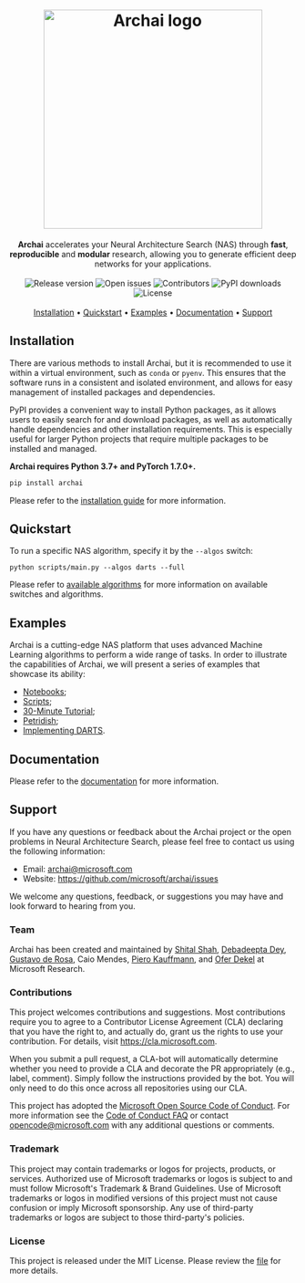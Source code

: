 <h1 align="center">
   <img src="https://user-images.githubusercontent.com/9354770/171523113-70c7214b-8298-4d7e-abd9-81f5788f6e19.png" alt="Archai logo" width="384px" />
   <br />
</h1>

<div align="center">
   <b>Archai</b> accelerates your Neural Architecture Search (NAS) through <b>fast</b>, <b>reproducible</b> and <b>modular</b> research, allowing you to generate efficient deep networks for your applications.
</div>

<br />

<div align="center">
	<img src ="https://img.shields.io/github/release/microsoft/archai?style=flat-square" alt="Release version" />
	<img src ="https://img.shields.io/github/issues-raw/microsoft/archai?style=flat-square" alt="Open issues" />
	<img src ="https://img.shields.io/github/contributors/microsoft/archai?style=flat-square" alt="Contributors" />
	<img src ="https://img.shields.io/pypi/dm/archai?style=flat-square" alt="PyPI downloads" />
	<img src ="https://img.shields.io/github/license/microsoft/archai?color=red&style=flat-square" alt="License" />
</div>

<br />

<div align="center">
   <a href="#installation">Installation</a> •
   <a href="#quickstart">Quickstart</a> •
   <a href="#examples">Examples</a> •
   <a href="#documentation">Documentation</a> •
   <a href="#support">Support</a>
</div>

## Installation

There are various methods to install Archai, but it is recommended to use it within a virtual environment, such as `conda` or `pyenv`. This ensures that the software runs in a consistent and isolated environment, and allows for easy management of installed packages and dependencies.

PyPI provides a convenient way to install Python packages, as it allows users to easily search for and download packages, as well as automatically handle dependencies and other installation requirements. This is especially useful for larger Python projects that require multiple packages to be installed and managed.

**Archai requires Python 3.7+ and PyTorch 1.7.0+.**

```bash
pip install archai
```

Please refer to the [installation guide](https://microsoft.github.io/archai/getting_started/installation.html) for more information.

## Quickstart

To run a specific NAS algorithm, specify it by the `--algos` switch:

```terminal
python scripts/main.py --algos darts --full
```

Please refer to [available algorithms](https://microsoft.github.io/archai/advanced_guide/nas/available_algorithms.html) for more information on available switches and algorithms.

## Examples

Archai is a cutting-edge NAS platform that uses advanced Machine Learning algorithms to perform a wide range of tasks. In order to illustrate the capabilities of Archai, we will present a series of examples that showcase its ability:

* [Notebooks](https://microsoft.github.io/archai/basic_guide/notebooks.html);
* [Scripts](https://microsoft.github.io/archai/basic_guide/examples_scripts.html);
* [30-Minute Tutorial](https://microsoft.github.io/archai/basic_guide/tutorial.html);
* [Petridish](https://microsoft.github.io/archai/advanced_guide/nas/petridish.html);
* [Implementing DARTS](https://microsoft.github.io/archai/advanced_guide/nas/implementing_darts.html).

## Documentation

Please refer to the [documentation](https://microsoft.github.io/archai) for more information.

## Support

If you have any questions or feedback about the Archai project or the open problems in Neural Architecture Search, please feel free to contact us using the following information:

* Email: archai@microsoft.com
* Website: https://github.com/microsoft/archai/issues

We welcome any questions, feedback, or suggestions you may have and look forward to hearing from you.

### Team

Archai has been created and maintained by [Shital Shah](https://shital.com), [Debadeepta Dey](www.debadeepta.com), [Gustavo de Rosa](https://www.microsoft.com/en-us/research/people/gderosa), Caio Mendes, [Piero Kauffmann](https://www.microsoft.com/en-us/research/people/pkauffmann/), and [Ofer Dekel](https://www.microsoft.com/en-us/research/people/oferd) at Microsoft Research.

### Contributions

This project welcomes contributions and suggestions. Most contributions require you to agree to a Contributor License Agreement (CLA) declaring that you have the right to, and actually do, grant us the rights to use your contribution. For details, visit https://cla.microsoft.com.

When you submit a pull request, a CLA-bot will automatically determine whether you need to provide a CLA and decorate the PR appropriately (e.g., label, comment). Simply follow the instructions provided by the bot. You will only need to do this once across all repositories using our CLA.

This project has adopted the [Microsoft Open Source Code of Conduct](https://opensource.microsoft.com/codeofconduct/). For more information see the [Code of Conduct FAQ](https://opensource.microsoft.com/codeofconduct/faq/) or contact [opencode@microsoft.com](mailto:opencode@microsoft.com) with any additional questions or comments.

### Trademark

This project may contain trademarks or logos for projects, products, or services. Authorized use of Microsoft trademarks or logos is subject to and must follow Microsoft's Trademark & Brand Guidelines. Use of Microsoft trademarks or logos in modified versions of this project must not cause confusion or imply Microsoft sponsorship. Any use of third-party trademarks or logos are subject to those third-party's policies.

### License

This project is released under the MIT License. Please review the [file](https://github.com/microsoft/archai/blob/master/LICENSE) for more details.
